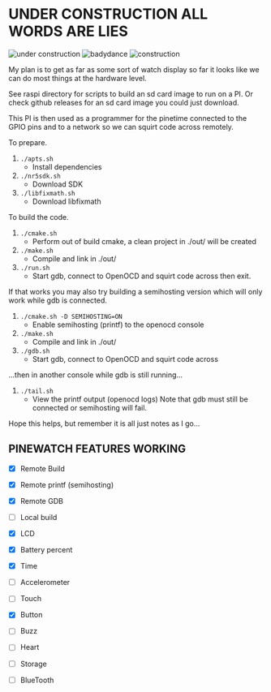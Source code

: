 
UNDER CONSTRUCTION ALL WORDS ARE LIES
=====================================

![under construction](https://media.giphy.com/media/EIiJp9cQ3GeEU/giphy.gif)
![badydance](http://giphygifs.s3.amazonaws.com/media/iqBr5cmyz0t0s/giphy.gif)
![construction](https://media.giphy.com/media/WrOweqqiDcvoQszeSu/giphy.gif)


My plan is to get as far as some sort of watch display so far it looks 
like we can do most things at the hardware level.

See raspi directory for scripts to build an sd card image to run on a 
PI. Or check github releases for an sd card image you could just 
download.

This PI is then used as a programmer for the pinetime connected to the 
GPIO pins and to a network so we can squirt code across remotely.


To prepare.

1. `./apts.sh`
    * Install dependencies
2. `./nr5sdk.sh`
    * Download SDK
3. `./libfixmath.sh`
    * Download libfixmath


To build the code.


1. `./cmake.sh`
    * Perform out of build cmake, a clean project in ./out/ will be created
2. `./make.sh`
    * Compile and link in ./out/
3. `./run.sh`
    * Start gdb, connect to OpenOCD and squirt code across then exit.


If that works you may also try building a semihosting version which 
will only work while gdb is connected.


1. `./cmake.sh -D SEMIHOSTING=ON`
	* Enable semihosting (printf) to the openocd console
2. `./make.sh`
    * Compile and link in ./out/
3. `./gdb.sh`
    * Start gdb, connect to OpenOCD and squirt code across

...then in another console while gdb is still running...

1. `./tail.sh`
	* View the printf output (openocd logs) Note that gdb must still be connected or semihosting will fail.



Hope this helps, but remember it is all just notes as I go...



PINEWATCH FEATURES WORKING
--------------------------

- [x] Remote Build
- [x] Remote printf (semihosting)
- [x] Remote GDB
- [ ] Local build 
- [x] LCD
- [x] Battery percent
- [x] Time
- [ ] Accelerometer
- [ ] Touch
- [x] Button
- [ ] Buzz
- [ ] Heart
- [ ] Storage
- [ ] BlueTooth

